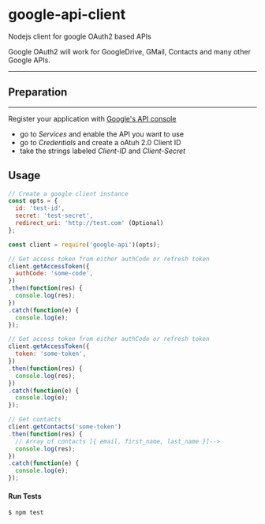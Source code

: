 # google-api-client
Nodejs client for google OAuth2 based APIs

Google OAuth2 will work for GoogleDrive, GMail, Contacts and many other Google APIs.

----


## Preparation
----------

Register your application with [Google's API console](https://console.developers.google.com/apis/)
- go to *Services* and enable the API you want to use
- go to *Credentials* and create a oAtuh 2.0 Client ID
- take the strings labeled *Client-ID* and *Client-Secret*


## Usage

```js
// Create a google client instance
const opts = {
  id: 'test-id',
  secret: 'test-secret',
  redirect_uri: 'http://test.com' (Optional)
};

const client = require('google-api')(opts);

// Get access token from either authCode or refresh token
client.getAccessToken({
  authCode: 'some-code',
})
.then(function(res) {
  console.log(res);
})
.catch(function(e) {
  console.log(e);
});

// Get access token from either authCode or refresh token
client.getAccessToken({
  token: 'some-token',
})
.then(function(res) {
  console.log(res);
})
.catch(function(e) {
  console.log(e);
});

// Get contacts
client.getContacts('some-token')
.then(function(res) {
  // Array of contacts [{ email, first_name, last_name }]-->
  console.log(res);
})
.catch(function(e) {
  console.log(e);
});
```

#### Run Tests
```bash
$ npm test
```
